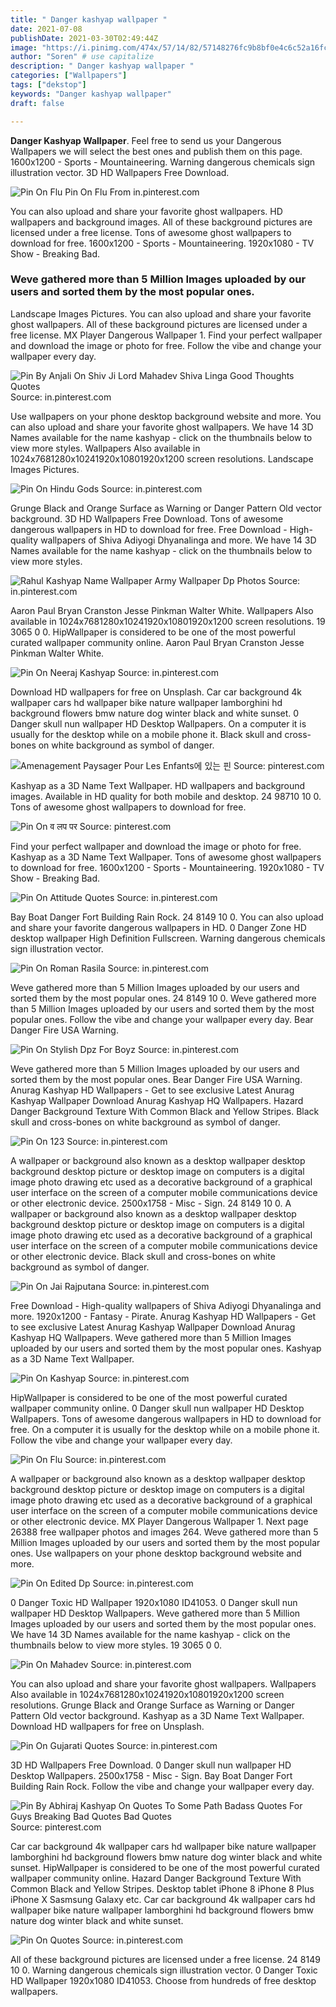 ```yaml
---
title: " Danger kashyap wallpaper "
date: 2021-07-08
publishDate: 2021-03-30T02:49:44Z
image: "https://i.pinimg.com/474x/57/14/82/57148276fc9b8bf0e4c6c52a16fc427f.jpg"
author: "Soren" # use capitalize
description: " Danger kashyap wallpaper "
categories: ["Wallpapers"]
tags: ["dekstop"]
keywords: "Danger kashyap wallpaper"
draft: false

---
```



**Danger Kashyap Wallpaper**. Feel free to send us your Dangerous Wallpapers we will select the best ones and publish them on this page. 1600x1200 - Sports - Mountaineering. Warning dangerous chemicals sign illustration vector. 3D HD Wallpapers Free Download.

![Pin On Flu](https://i.pinimg.com/736x/5e/f9/c8/5ef9c8951a0ae3129feaeb4c394d3bbd.jpg "Pin On Flu")
Pin On Flu From in.pinterest.com


You can also upload and share your favorite ghost wallpapers. HD wallpapers and background images. All of these background pictures are licensed under a free license. Tons of awesome ghost wallpapers to download for free. 1600x1200 - Sports - Mountaineering. 1920x1080 - TV Show - Breaking Bad.

### Weve gathered more than 5 Million Images uploaded by our users and sorted them by the most popular ones.

Landscape Images Pictures. You can also upload and share your favorite ghost wallpapers. All of these background pictures are licensed under a free license. MX Player Dangerous Wallpaper 1. Find your perfect wallpaper and download the image or photo for free. Follow the vibe and change your wallpaper every day.


![Pin By Anjali On Shiv Ji Lord Mahadev Shiva Linga Good Thoughts Quotes](https://i.pinimg.com/originals/01/5d/88/015d885e88679a0abef93bbcfe8c6104.jpg "Pin By Anjali On Shiv Ji Lord Mahadev Shiva Linga Good Thoughts Quotes")
Source: in.pinterest.com

Use wallpapers on your phone desktop background website and more. You can also upload and share your favorite ghost wallpapers. We have 14 3D Names available for the name kashyap - click on the thumbnails below to view more styles. Wallpapers Also available in 1024x7681280x10241920x10801920x1200 screen resolutions. Landscape Images Pictures.

![Pin On Hindu Gods](https://i.pinimg.com/originals/a5/91/a5/a591a56aa549d4bd11bf1858bd67a85e.jpg "Pin On Hindu Gods")
Source: in.pinterest.com

Grunge Black and Orange Surface as Warning or Danger Pattern Old vector background. 3D HD Wallpapers Free Download. Tons of awesome dangerous wallpapers in HD to download for free. Free Download - High-quality wallpapers of Shiva Adiyogi Dhyanalinga and more. We have 14 3D Names available for the name kashyap - click on the thumbnails below to view more styles.

![Rahul Kashyap Name Wallpaper Army Wallpaper Dp Photos](https://i.pinimg.com/736x/b2/a0/e8/b2a0e8a158675c13b3f9ddf33ecb95d1.jpg "Rahul Kashyap Name Wallpaper Army Wallpaper Dp Photos")
Source: in.pinterest.com

Aaron Paul Bryan Cranston Jesse Pinkman Walter White. Wallpapers Also available in 1024x7681280x10241920x10801920x1200 screen resolutions. 19 3065 0 0. HipWallpaper is considered to be one of the most powerful curated wallpaper community online. Aaron Paul Bryan Cranston Jesse Pinkman Walter White.

![Pin On Neeraj Kashyap](https://i.pinimg.com/564x/17/d9/f0/17d9f0ff86360e515f3666226a4830e3.jpg "Pin On Neeraj Kashyap")
Source: in.pinterest.com

Download HD wallpapers for free on Unsplash. Car car background 4k wallpaper cars hd wallpaper bike nature wallpaper lamborghini hd background flowers bmw nature dog winter black and white sunset. 0 Danger skull nun wallpaper HD Desktop Wallpapers. On a computer it is usually for the desktop while on a mobile phone it. Black skull and cross-bones on white background as symbol of danger.

![Amenagement Paysager Pour Les Enfants에 있는 핀](https://i.pinimg.com/originals/b0/8c/51/b08c513deca26eda3fc8c11bd5602dd1.jpg "Amenagement Paysager Pour Les Enfants에 있는 핀")
Source: pinterest.com

Kashyap as a 3D Name Text Wallpaper. HD wallpapers and background images. Available in HD quality for both mobile and desktop. 24 98710 10 0. Tons of awesome ghost wallpapers to download for free.

![Pin On व लप पर](https://i.pinimg.com/236x/59/e5/9d/59e59da55078aa3ce2f96c96a2527251.jpg "Pin On व लप पर")
Source: pinterest.com

Find your perfect wallpaper and download the image or photo for free. Kashyap as a 3D Name Text Wallpaper. Tons of awesome ghost wallpapers to download for free. 1600x1200 - Sports - Mountaineering. 1920x1080 - TV Show - Breaking Bad.

![Pin On Attitude Quotes](https://i.pinimg.com/736x/02/ad/25/02ad252fd1db7ae9903a50ae0ed8ea99.jpg "Pin On Attitude Quotes")
Source: in.pinterest.com

Bay Boat Danger Fort Building Rain Rock. 24 8149 10 0. You can also upload and share your favorite dangerous wallpapers in HD. 0 Danger Zone HD desktop wallpaper High Definition Fullscreen. Warning dangerous chemicals sign illustration vector.

![Pin On Roman Rasila](https://i.pinimg.com/736x/90/8f/61/908f617dcc377162cf9306f3f058c55e.jpg "Pin On Roman Rasila")
Source: in.pinterest.com

Weve gathered more than 5 Million Images uploaded by our users and sorted them by the most popular ones. 24 8149 10 0. Weve gathered more than 5 Million Images uploaded by our users and sorted them by the most popular ones. Follow the vibe and change your wallpaper every day. Bear Danger Fire USA Warning.

![Pin On Stylish Dpz For Boyz](https://i.pinimg.com/736x/fb/59/d3/fb59d38bf4aff8aa917fd176095719f5.jpg "Pin On Stylish Dpz For Boyz")
Source: in.pinterest.com

Weve gathered more than 5 Million Images uploaded by our users and sorted them by the most popular ones. Bear Danger Fire USA Warning. Anurag Kashyap HD Wallpapers - Get to see exclusive Latest Anurag Kashyap Wallpaper Download Anurag Kashyap HQ Wallpapers. Hazard Danger Background Texture With Common Black and Yellow Stripes. Black skull and cross-bones on white background as symbol of danger.

![Pin On 123](https://i.pinimg.com/736x/b4/b9/04/b4b904d3a83e8ff197c4de0a17a8c42f.jpg "Pin On 123")
Source: in.pinterest.com

A wallpaper or background also known as a desktop wallpaper desktop background desktop picture or desktop image on computers is a digital image photo drawing etc used as a decorative background of a graphical user interface on the screen of a computer mobile communications device or other electronic device. 2500x1758 - Misc - Sign. 24 8149 10 0. A wallpaper or background also known as a desktop wallpaper desktop background desktop picture or desktop image on computers is a digital image photo drawing etc used as a decorative background of a graphical user interface on the screen of a computer mobile communications device or other electronic device. Black skull and cross-bones on white background as symbol of danger.

![Pin On Jai Rajputana](https://i.pinimg.com/originals/f4/aa/bc/f4aabc572bce755d7bf41628143fae8f.jpg "Pin On Jai Rajputana")
Source: in.pinterest.com

Free Download - High-quality wallpapers of Shiva Adiyogi Dhyanalinga and more. 1920x1200 - Fantasy - Pirate. Anurag Kashyap HD Wallpapers - Get to see exclusive Latest Anurag Kashyap Wallpaper Download Anurag Kashyap HQ Wallpapers. Weve gathered more than 5 Million Images uploaded by our users and sorted them by the most popular ones. Kashyap as a 3D Name Text Wallpaper.

![Pin On Kashyap](https://i.pinimg.com/736x/da/8f/7f/da8f7f78cccee0bf7d83164b93ba5eb1.jpg "Pin On Kashyap")
Source: in.pinterest.com

HipWallpaper is considered to be one of the most powerful curated wallpaper community online. 0 Danger skull nun wallpaper HD Desktop Wallpapers. Tons of awesome dangerous wallpapers in HD to download for free. On a computer it is usually for the desktop while on a mobile phone it. Follow the vibe and change your wallpaper every day.

![Pin On Flu](https://i.pinimg.com/736x/5e/f9/c8/5ef9c8951a0ae3129feaeb4c394d3bbd.jpg "Pin On Flu")
Source: in.pinterest.com

A wallpaper or background also known as a desktop wallpaper desktop background desktop picture or desktop image on computers is a digital image photo drawing etc used as a decorative background of a graphical user interface on the screen of a computer mobile communications device or other electronic device. MX Player Dangerous Wallpaper 1. Next page 26388 free wallpaper photos and images 264. Weve gathered more than 5 Million Images uploaded by our users and sorted them by the most popular ones. Use wallpapers on your phone desktop background website and more.

![Pin On Edited Dp](https://i.pinimg.com/736x/57/c5/b7/57c5b7a588f28b7a2452036017cac096.jpg "Pin On Edited Dp")
Source: in.pinterest.com

0 Danger Toxic HD Wallpaper 1920x1080 ID41053. 0 Danger skull nun wallpaper HD Desktop Wallpapers. Weve gathered more than 5 Million Images uploaded by our users and sorted them by the most popular ones. We have 14 3D Names available for the name kashyap - click on the thumbnails below to view more styles. 19 3065 0 0.

![Pin On Mahadev](https://i.pinimg.com/originals/f1/af/a9/f1afa9f1eee5ef014475ccc2a4f46358.jpg "Pin On Mahadev")
Source: in.pinterest.com

You can also upload and share your favorite ghost wallpapers. Wallpapers Also available in 1024x7681280x10241920x10801920x1200 screen resolutions. Grunge Black and Orange Surface as Warning or Danger Pattern Old vector background. Kashyap as a 3D Name Text Wallpaper. Download HD wallpapers for free on Unsplash.

![Pin On Gujarati Quotes](https://i.pinimg.com/736x/93/ca/54/93ca547a9a7702cde143536afbc6fc21.jpg "Pin On Gujarati Quotes")
Source: in.pinterest.com

3D HD Wallpapers Free Download. 0 Danger skull nun wallpaper HD Desktop Wallpapers. 2500x1758 - Misc - Sign. Bay Boat Danger Fort Building Rain Rock. Follow the vibe and change your wallpaper every day.

![Pin By Abhiraj Kashyap On Quotes To Some Path Badass Quotes For Guys Breaking Bad Quotes Bad Quotes](https://i.pinimg.com/474x/b1/04/7e/b1047e259a0cf171422ba8d2caabf8ad.jpg "Pin By Abhiraj Kashyap On Quotes To Some Path Badass Quotes For Guys Breaking Bad Quotes Bad Quotes")
Source: pinterest.com

Car car background 4k wallpaper cars hd wallpaper bike nature wallpaper lamborghini hd background flowers bmw nature dog winter black and white sunset. HipWallpaper is considered to be one of the most powerful curated wallpaper community online. Hazard Danger Background Texture With Common Black and Yellow Stripes. Desktop tablet iPhone 8 iPhone 8 Plus iPhone X Sasmsung Galaxy etc. Car car background 4k wallpaper cars hd wallpaper bike nature wallpaper lamborghini hd background flowers bmw nature dog winter black and white sunset.

![Pin On Quotes](https://i.pinimg.com/474x/57/14/82/57148276fc9b8bf0e4c6c52a16fc427f.jpg "Pin On Quotes")
Source: in.pinterest.com

All of these background pictures are licensed under a free license. 24 8149 10 0. Warning dangerous chemicals sign illustration vector. 0 Danger Toxic HD Wallpaper 1920x1080 ID41053. Choose from hundreds of free desktop wallpapers.

